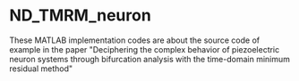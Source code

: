 # ND_TMRM_neuron
These MATLAB implementation codes are about the source code of example in the paper "Deciphering the complex behavior of piezoelectric neuron systems through bifurcation analysis with the time-domain minimum residual method"
